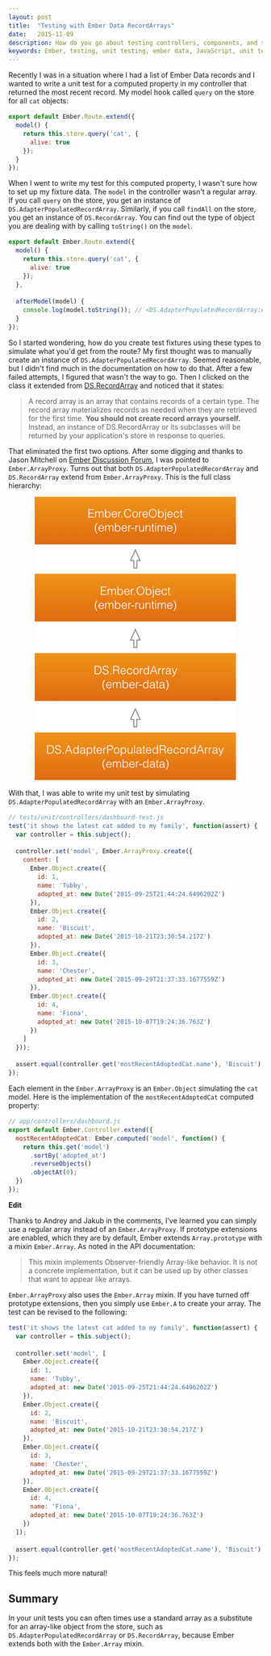 ```yaml
---
layout: post
title:  "Testing with Ember Data RecordArrays"
date:   2015-11-09
description: How do you go about testing controllers, components, and services that are given Ember Data objects like DS.AdapterPopulatedRecordArray or DS.RecordArray? Let me show you!
keywords: Ember, testing, unit testing, ember data, JavaScript, unit test, Ember.js, EmberJS, AdapterPopulatedRecordArray, RecordArray, ArrayProxy, DS
---
```


Recently I was in a situation where I had a list of Ember Data records and I wanted to write a unit test for a computed property in my controller that returned the most recent record. My model hook called `query` on the store for all `cat` objects:

```js
export default Ember.Route.extend({
  model() {
    return this.store.query('cat', {
      alive: true
    });
  }
});
```

When I went to write my test for this computed property, I wasn't sure how to set up my fixture data. The `model` in the controller wasn't a regular array. If you call `query` on the store, you get an instance of `DS.AdapterPopulatedRecordArray`. Similarly, if you call `findAll` on the store, you get an instance of `DS.RecordArray`. You can find out the type of object you are dealing with by calling `toString()` on the `model`.

```js
export default Ember.Route.extend({
  model() {
    return this.store.query('cat', {
      alive: true
    });
  },

  afterModel(model) {
    console.log(model.toString()); // <DS.AdapterPopulatedRecordArray:ember363>
  }
});
```

So I started wondering, how do you create test fixtures using these types to simulate what you'd get from the route? My first thought was to manually create an instance of `DS.AdapterPopulatedRecordArray`. Seemed reasonable, but I didn't find much in the documentation on how to do that. After a few failed attempts, I figured that wasn't the way to go. Then I clicked on the class it extended from [DS.RecordArray](http://emberjs.com/api/data/classes/DS.RecordArray.html) and noticed that it states:

> A record array is an array that contains records of a certain type. The record array materializes records as needed when they are retrieved for the first time. __You should not create record arrays yourself.__ Instead, an instance of DS.RecordArray or its subclasses will be returned by your application's store in response to queries.

That eliminated the first two options. After some digging and thanks to Jason Mitchell on [Ember Discussion Forum](http://discuss.emberjs.com/t/how-do-i-fake-out-the-data-that-a-component-receives-from-the-store/9044/5), I was pointed to `Ember.ArrayProxy`. Turns out that both `DS.AdapterPopulatedRecordArray` and `DS.RecordArray` extend from `Ember.ArrayProxy`. This is the full class hierarchy:

<div style="text-align:center;">
  <img src="/images/ember-data-class-hierarchy.jpeg" alt="Ember Data DS.AdapterPopulatedRecordArray hierarchy" style="width:inherit;">
</div>

With that, I was able to write my unit test by simulating `DS.AdapterPopulatedRecordArray` with an `Ember.ArrayProxy`.

```js
// tests/unit/controllers/dashboard-test.js
test('it shows the latest cat added to my family', function(assert) {
  var controller = this.subject();

  controller.set('model', Ember.ArrayProxy.create({
    content: [
      Ember.Object.create({
        id: 1,
        name: 'Tubby',
        adopted_at: new Date('2015-09-25T21:44:24.6496202Z')
      }),
      Ember.Object.create({
        id: 2,
        name: 'Biscuit',
        adopted_at: new Date('2015-10-21T23:30:54.217Z')
      }),
      Ember.Object.create({
        id: 3,
        name: 'Chester',
        adopted_at: new Date('2015-09-29T21:37:33.1677559Z')
      }),
      Ember.Object.create({
        id: 4,
        name: 'Fiona',
        adopted_at: new Date('2015-10-07T19:24:36.763Z')
      })
    ]
  }));

  assert.equal(controller.get('mostRecentAdoptedCat.name'), 'Biscuit');
});
```

Each element in the `Ember.ArrayProxy` is an `Ember.Object` simulating the `cat` model. Here is the implementation of the `mostRecentAdoptedCat` computed property:

```js
// app/controllers/dashboard.js
export default Ember.Controller.extend({
  mostRecentAdoptedCat: Ember.computed('model', function() {
    return this.get('model')
      .sortBy('adopted_at')
      .reverseObjects()
      .objectAt(0);
  })
});
```

__Edit__

Thanks to Andrey and Jakub in the comments, I've learned you can simply use a regular array instead of an `Ember.ArrayProxy`. If prototype extensions are enabled, which they are by default, Ember extends `Array.prototype` with a mixin `Ember.Array`. As noted in the API documentation:

> This mixin implements Observer-friendly Array-like behavior. It is not a concrete implementation, but it can be used up by other classes that want to appear like arrays.

`Ember.ArrayProxy` also uses the `Ember.Array` mixin. If you have turned off prototype extensions, then you simply use `Ember.A` to create your array. The test can be revised to the following:

```js
test('it shows the latest cat added to my family', function(assert) {
  var controller = this.subject();

  controller.set('model', [
    Ember.Object.create({
      id: 1,
      name: 'Tubby',
      adopted_at: new Date('2015-09-25T21:44:24.6496202Z')
    }),
    Ember.Object.create({
      id: 2,
      name: 'Biscuit',
      adopted_at: new Date('2015-10-21T23:30:54.217Z')
    }),
    Ember.Object.create({
      id: 3,
      name: 'Chester',
      adopted_at: new Date('2015-09-29T21:37:33.1677559Z')
    }),
    Ember.Object.create({
      id: 4,
      name: 'Fiona',
      adopted_at: new Date('2015-10-07T19:24:36.763Z')
    })
  ]);

  assert.equal(controller.get('mostRecentAdoptedCat.name'), 'Biscuit');
});
```

This feels much more natural!

## Summary

In your unit tests you can often times use a standard array as a substitute for an array-like object from the store, such as `DS.AdapterPopulatedRecordArray` or `DS.RecordArray`, because Ember extends both with the `Ember.Array` mixin.
